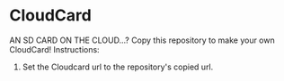 # CloudCard
AN SD CARD ON THE CLOUD...? Copy this repository to make your own CloudCard! Instructions:


1. Set the Cloudcard url to the repository's copied url.


